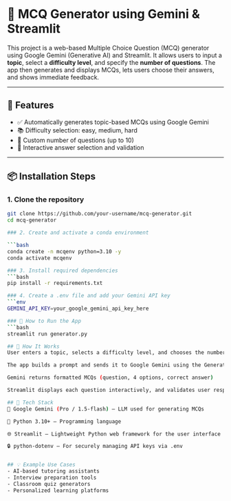 # 🧠 MCQ Generator using Gemini & Streamlit

This project is a web-based Multiple Choice Question (MCQ) generator using Google Gemini (Generative AI) and Streamlit. It allows users to input a **topic**, select a **difficulty level**, and specify the **number of questions**. The app then generates and displays MCQs, lets users choose their answers, and shows immediate feedback.

---

## 🚀 Features

- ✅ Automatically generates topic-based MCQs using Google Gemini
- 📚 Difficulty selection: easy, medium, hard
- 🔢 Custom number of questions (up to 10)
- 🧪 Interactive answer selection and validation

---

## 📦 Installation Steps

### 1. Clone the repository

```bash
git clone https://github.com/your-username/mcq-generator.git
cd mcq-generator

### 2. Create and activate a conda environment

```bash
conda create -n mcqenv python=3.10 -y
conda activate mcqenv

### 3. Install required dependencies
```bash
pip install -r requirements.txt

### 4. Create a .env file and add your Gemini API key
```env
GEMINI_API_KEY=your_google_gemini_api_key_here

### 🚦 How to Run the App
```bash
streamlit run generator.py

## 🧠 How It Works
User enters a topic, selects a difficulty level, and chooses the number of questions

The app builds a prompt and sends it to Google Gemini using the GenerativeModel

Gemini returns formatted MCQs (question, 4 options, correct answer)

Streamlit displays each question interactively, and validates user responses instantly

## 🧩 Tech Stack
🧠 Google Gemini (Pro / 1.5-flash) – LLM used for generating MCQs

📘 Python 3.10+ – Programming language

🌐 Streamlit – Lightweight Python web framework for the user interface

🔒 python-dotenv – For securely managing API keys via .env


## 💡 Example Use Cases
- AI-based tutoring assistants
- Interview preparation tools
- Classroom quiz generators
- Personalized learning platforms

